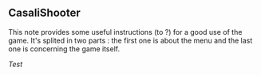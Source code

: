 ## CasaliShooter

This note provides some useful instructions (to ?) for a good use of the game.
It's splited in two parts : the first one is about the menu and the last one is concerning the game itself.

*Test*


